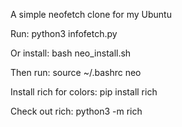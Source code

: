 A simple neofetch clone for my Ubuntu 

Run: python3 infofetch.py

Or install:
bash neo_install.sh

Then run: 
source ~/.bashrc
neo

Install rich for colors:
pip install rich 

Check out rich:
python3 -m rich
